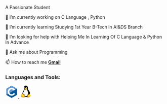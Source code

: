 A Passionate Student

🔭 I’m currently working on C Language , Python

🌱 I’m currently learning Studying 1st Year B-Tech In AI&DS Branch

🤝 I’m looking for help with Helping Me In Learning Of C Language & Python In Advance

💬 Ask me about Programming

📫 How to reach me **[Gmail](hgella91@gmail.com)**

<h3 align="left">Languages and Tools:</h3>
<p align="left"> <a href="https://www.cprogramming.com/" target="_blank" rel="noreferrer"> <img src="https://raw.githubusercontent.com/devicons/devicon/master/icons/c/c-original.svg" alt="c" width="40" height="40"/> </a> <a href="https://www.linux.org/" target="_blank" rel="noreferrer"> <img src="https://raw.githubusercontent.com/devicons/devicon/master/icons/linux/linux-original.svg" alt="linux" width="40" height="40"/> </a> </p>
